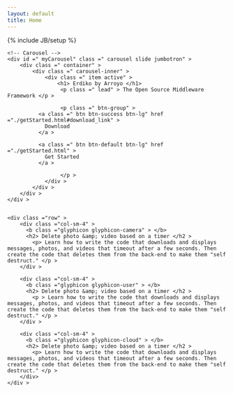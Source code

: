 ```yaml
---
layout: default
title: Home 
---
```

{% include JB/setup %}

<div class="row">
  <div class="col-xs-12">
    

    <!-- Carousel --> 
    <div id =" myCarousel" class =" carousel slide jumbotron" > 
    	<div class =" container" > 
    		<div class =" carousel-inner" > 
    			<div class =" item active" > 
    				<h1> Erdiko by Arroyo </h1>
    				 <p class =" lead" > The Open Source Middleware Framework </p > 

    				 <p class =" btn-group" > 
              <a class =" btn btn-success btn-lg" href ="./getStarted.html#download_link" > 
                Download 
              </a > 

              <a class =" btn btn-default btn-lg" href ="./getStarted.html" > 
                Get Started
              </a > 
              
    				 </p > 
    			</div > 
    		</div >
    	</div > 
    </div >


    <div class ="row" >
        <div class ="col-sm-4" > 
          <b class ="glyphicon glyphicon-camera" > </b> 
          <h2> Delete photo &amp; video based on a timer </h2 > 
            <p> Learn how to write the code that downloads and displays messages, photos, and videos that timeout after a few seconds. Then create the code that deletes them from the back-end to make them "self destruct." </p >
        </div >

        <div class ="col-sm-4" > 
          <b class ="glyphicon glyphicon-user" > </b> 
          <h2> Delete photo &amp; video based on a timer </h2 > 
            <p > Learn how to write the code that downloads and displays messages, photos, and videos that timeout after a few seconds. Then create the code that deletes them from the back-end to make them "self destruct." </p >
        </div >

        <div class ="col-sm-4" > 
          <b class ="glyphicon glyphicon-cloud" > </b> 
          <h2> Delete photo &amp; video based on a timer </h2 > 
            <p> Learn how to write the code that downloads and displays messages, photos, and videos that timeout after a few seconds. Then create the code that deletes them from the back-end to make them "self destruct." </p >
        </div>
    </div >



  </div>
</div>
